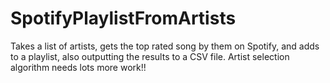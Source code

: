 # SpotifyPlaylistFromArtists
Takes a list of artists, gets the top rated song by them on Spotify, and adds to a playlist, also outputting the results to a CSV file. Artist selection algorithm needs lots more work!!
